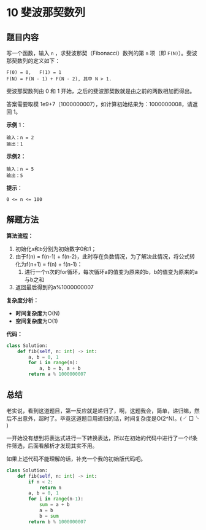 # 10 斐波那契数列

## 题目内容

写一个函数，输入 `n` ，求斐波那契（Fibonacci）数列的第 `n` 项（即 `F(N)`）。斐波那契数列的定义如下：

```
F(0) = 0,   F(1) = 1
F(N) = F(N - 1) + F(N - 2), 其中 N > 1.
```

斐波那契数列由 0 和 1 开始，之后的斐波那契数就是由之前的两数相加而得出。

答案需要取模 1e9+7（1000000007），如计算初始结果为：1000000008，请返回 1。

**示例** 1：

```
输入：n = 2
输出：1
```

**示例2：**

```
输入：n = 5
输出：5
```

**提示**：

`0 <= n <= 100`

## 解题方法

**算法流程：**

1. 初始化`a`和`b`分别为初始数字0和1；
2. 由于f(n) = f(n-1) + f(n-2)，此时存在负数情况，为了解决此情况，将公式转化为f(n+1) = f(n) + f(n-1)：
   1. 进行一个n次的for循环，每次循环a的值变为原来的b，b的值变为原来的a与b之和
3. 返回最后得到的a%1000000007

**复杂度分析：**

* **时间复杂度**为O(N)
* **空间复杂度**为O(1)

**代码：**

```python
class Solution:
    def fib(self, n: int) -> int:
        a, b = 0, 1
        for i in range(n):
            a, b = b, a + b
        return a % 1000000007
```

## 总结

老实说，看到这道题目，第一反应就是递归了，啊，这题我会，简单，递归嘛，然后不出意外，超时了。毕竟这道题目用递归的话，时间复杂度是O(2^N)。( ╯□╰ )

一开始没有想到将表达式进行一下转换表达，所以在初始的代码中进行了一个if条件筛选，后面看解析才发现其实不用。

如果上述代码不能理解的话，补充一个我的初始版代码吧。

```python
class Solution:
    def fib(self, n: int) -> int:
        if n < 2:
            return n
        a, b = 0, 1
        for i in range(n-1):
            sum = a + b
            a = b
            b = sum
        return b % 1000000007
```

